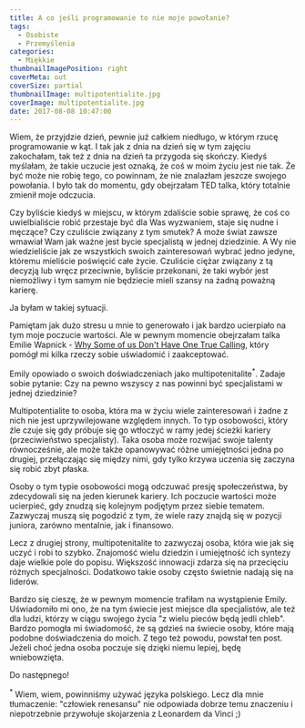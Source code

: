 ```yaml
---
title: A co jeśli programowanie to nie moje powołanie?
tags:
  - Osobiste
  - Przemyślenia
categories:
  - Miękkie
thumbnailImagePosition: right
coverMeta: out
coverSize: partial
thumbnailImage: multipotentialite.jpg
coverImage: multipotentialite.jpg
date: 2017-08-08 10:47:00
---
```


Wiem, że przyjdzie dzień, pewnie już całkiem niedługo, w którym rzucę programowanie w kąt. I tak jak z dnia na dzień się w tym zajęciu zakochałam, tak też z dnia na dzień ta przygoda się skończy. Kiedyś myślałam, że takie uczucie jest oznaką, że coś w moim życiu jest nie tak. Że być może nie robię tego, co powinnam, że nie znalazłam jeszcze swojego powołania. I było tak do momentu, gdy obejrzałam TED talka, który totalnie zmienił moje odczucia.
<!-- more -->

Czy byliście kiedyś w miejscu, w którym zdaliście sobie sprawę, że coś co uwielbialiście robić przestaje być dla Was wyzwaniem, staje się nudne i męczące? Czy czuliście związany z tym smutek?
A może świat zawsze wmawiał Wam jak ważne jest bycie specjalistą w jednej dziedzinie. A Wy nie wiedzieliście jak ze wszystkich swoich zainteresowań wybrać jedno jedyne, któremu mieliście poświęcić całe życie. Czuliście ciężar związany z tą decyzją lub wręcz przeciwnie, byliście przekonani, że taki wybór jest niemożliwy i tym samym nie będziecie mieli szansy na żadną poważną karierę.

Ja byłam w takiej sytuacji.

Pamiętam jak dużo stresu u mnie to generowało i jak bardzo ucierpiało na tym moje poczucie wartości. Ale w pewnym momencie obejrzałam talka Emilie Wapnick - [Why Some of us Don't Have One True Calling](https://www.youtube.com/watch?v=QJORi5VO1F8), który pomógł mi kilka rzeczy sobie uświadomić i zaakceptować.

Emily opowiado o swoich doświadczeniach jako multipotenitalite<sup>*</sup>. Zadaje sobie pytanie: Czy na pewno wszyscy z nas powinni być specjalistami w jednej dziedzinie?

Multipotentialite to osoba, która ma w życiu wiele zainteresowań i żadne z nich nie jest uprzywilejowane względem innych. To typ osobowości, który źle czuje się gdy próbuje się go wtłoczyć w ramy jedej ścieżki kariery (przeciwieństwo specjalisty). Taka osoba może rozwijać swoje talenty równocześnie, ale może także opanowywać różne umiejętności jedna po drugiej, przełączając się między nimi, gdy tylko krzywa uczenia się zaczyna się robić zbyt płaska.

Osoby o tym typie osobowości mogą odczuwać presję społeczeństwa, by zdecydowali się na jeden kierunek kariery. Ich poczucie wartości może ucierpieć, gdy znudzą się kolejnym podjętym przez siebie tematem. Zazwyczaj muszą się pogodzić z tym, że wiele razy znajdą się w pozycji juniora, zarówno mentalnie, jak i finansowo.

Lecz z drugiej strony, multipotenitalite to zazwyczaj osoba, która wie jak się uczyć i robi to szybko. Znajomość wielu dziedzin i umiejętność ich syntezy daje wielkie pole do popisu. Większość innowacji zdarza się na przecięciu różnych specjalności. Dodatkowo takie osoby często świetnie nadają się na liderów.

Bardzo się cieszę, że w pewnym momencie trafiłam na wystąpienie Emily. Uświadomiło mi ono, że na tym świecie jest miejsce dla specjalistów, ale też dla ludzi, którzy w ciągu swojego życia "z wielu pieców będą jedli chleb". Bardzo pomogła mi świadomość, że są gdzieś na świecie osoby, które mają podobne doświadczenia do moich. Z tego też powodu, powstał ten post. Jeżeli choć jedna osoba poczuje się dzięki niemu lepiej, będę wniebowzięta.

Do następnego!

<sup>*</sup> Wiem, wiem, powinniśmy używać języka polskiego. Lecz dla mnie tłumaczenie: "człowiek renesansu" nie odpowiada dobrze temu znaczeniu i niepotrzebnie przywołuje skojarzenia z Leonardem da Vinci ;)
